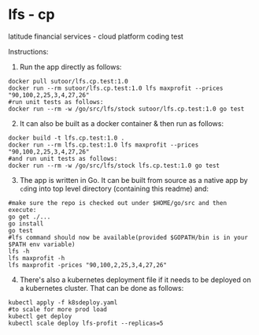 # lfs - cp
latitude financial services - cloud platform coding test

Instructions:
1. Run the app directly as follows:
```
docker pull sutoor/lfs.cp.test:1.0
docker run --rm sutoor/lfs.cp.test:1.0 lfs maxprofit --prices "90,100,2,25,3,4,27,26"
#run unit tests as follows:
docker run --rm -w /go/src/lfs/stock sutoor/lfs.cp.test:1.0 go test
```

2. It can also be built as a docker container & then run as follows: 
```
docker build -t lfs.cp.test:1.0 .
docker run --rm lfs.cp.test:1.0 lfs maxprofit --prices "90,100,2,25,3,4,27,26"
#and run unit tests as follows:
docker run --rm -w /go/src/lfs/stock lfs.cp.test:1.0 go test
```

3. The app is written in Go. It can be built from source as a native app by `cd`ing into top level directory (containing this readme) and:
```
#make sure the repo is checked out under $HOME/go/src and then execute:
go get ./...
go install
go test
#lfs command should now be available(provided $GOPATH/bin is in your $PATH env variable)
lfs -h
lfs maxprofit -h
lfs maxprofit -prices "90,100,2,25,3,4,27,26"
```

4. There's also a kubernetes deployment file if it needs to be deployed on a kubernetes cluster. That can be done as follows:
```
kubectl apply -f k8sdeploy.yaml
#to scale for more prod load
kubectl get deploy
kubectl scale deploy lfs-profit --replicas=5
```
